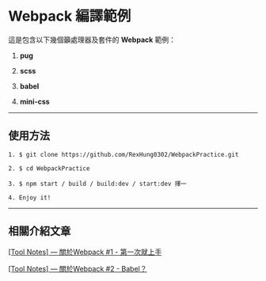 # Webpack 編譯範例

這是包含以下幾個籲處理器及套件的 **Webpack** 範例：

1. **pug**

2. **scss**

3. **babel**

4. **mini-css**

---

## 使用方法

```
1. $ git clone https://github.com/RexHung0302/WebpackPractice.git

2. $ cd WebpackPractice

3. $ npm start / build / build:dev / start:dev 擇一

4. Enjoy it!
```

---

## 相關介紹文章

[[Tool Notes] — 關於Webpack #1 - 第一次就上手](https://rexhung0302.github.io/2019/06/18/20190618/)

[[Tool Notes] — 關於Webpack #2 - Babel？](https://rexhung0302.github.io/2020/03/21/20200321/)